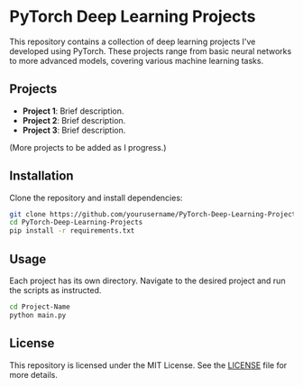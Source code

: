 # PyTorch Deep Learning Projects

This repository contains a collection of deep learning projects I've developed using PyTorch. These projects range from basic neural networks to more advanced models, covering various machine learning tasks.

## Projects

- **Project 1**: Brief description.
- **Project 2**: Brief description.
- **Project 3**: Brief description.

(More projects to be added as I progress.)

## Installation

Clone the repository and install dependencies:

```bash
git clone https://github.com/yourusername/PyTorch-Deep-Learning-Projects.git
cd PyTorch-Deep-Learning-Projects
pip install -r requirements.txt
```

## Usage
Each project has its own directory. Navigate to the desired project and run the scripts as instructed.
```bash
cd Project-Name
python main.py
```
## License

This repository is licensed under the MIT License. See the [LICENSE](LICENSE) file for more details.
